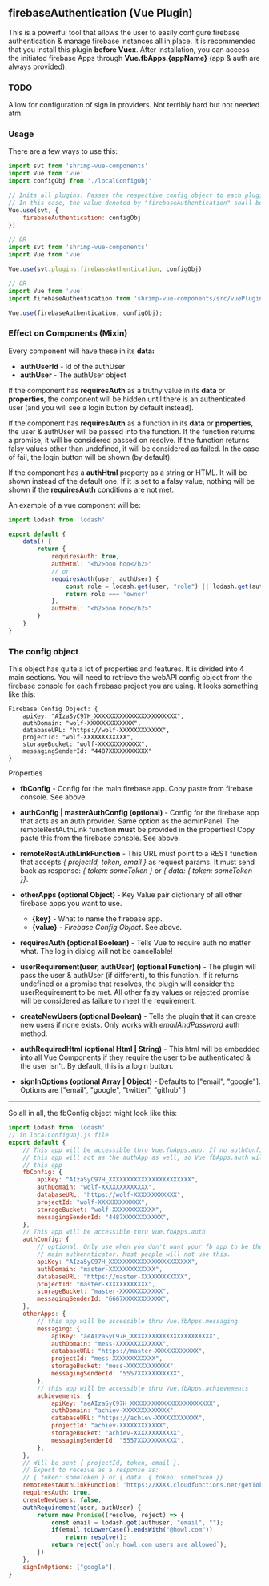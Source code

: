 ## firebaseAuthentication (Vue Plugin)
This is a powerful tool that allows the user to easily configure firebase authentication & manage firebase instances all in place. It is recommended that you install this plugin **before Vuex**. After installation, you can access the initiated firebase Apps through **Vue.fbApps.{appName}** (app & auth are always provided).

### TODO
Allow for configuration of sign In providers. Not terribly hard but not needed atm.

### Usage
There are a few ways to use this:
```javascript
import svt from 'shrimp-vue-components'
import Vue from 'vue'
import configObj from './localConfigObj'

// Inits all plugins. Passes the respective config object to each plugin.
// In this case, the value denoted by "firebaseAuthentication" shall be passed in
Vue.use(svt, {
	firebaseAuthentication: configObj
})

// OR
import svt from 'shrimp-vue-components'
import Vue from 'vue'

Vue.use(svt.plugins.firebaseAuthentication, configObj)

// OR
import Vue from 'vue'
import firebaseAuthentication from 'shrimp-vue-components/src/vuePlugins/firebaseAuthentication'

Vue.use(firebaseAuthentication, configObj);
```

### Effect on Components (Mixin)
Every component will have these in its **data:**

 - **authUserId** - Id of the authUser
 - **authUser** - The authUser object

If the component has **requiresAuth** as a truthy value in its **data** or **properties**, the component will be hidden until there is an authenticated user (and you will see a login button by default instead).

If the component has **requiresAuth** as a function in its **data** or **properties**, the user & authUser will be passed into the function. If the function returns a promise, it will be considered passed on resolve. If the function returns falsy values other  than undefined, it will be considered as failed. In the case of fail, the login button will be shown (by default).

If the component has a **authHtml** property as a string or HTML. It will be shown instead of the default one. If it is set to a falsy value, nothing will be shown if the **requiresAuth** conditions are not met.

An example of a vue component will be:
```javascript
import lodash from 'lodash'

export default {
	data() {
		return {
			requiresAuth: true,
			authHtml: "<h2>boo hoo</h2>"
			// or
			requiresAuth(user, authUser) {
				const role = lodash.get(user, "role") || lodash.get(authUser, "role");
				return role === 'owner'
			},
			authHtml: "<h2>boo hoo</h2>"
		}
	}
}
```



### The config object
This object has quite a lot of properties and features. It is divided into 4 main sections. You will need to retrieve the webAPI config object from the firebase console for each firebase project you are using. It looks something like this:

	Firebase Config Object: {
		apiKey: "AIzaSyC97H_XXXXXXXXXXXXXXXXXXXXXXX",
		authDomain: "wolf-XXXXXXXXXXXXX",
		databaseURL: "https://wolf-XXXXXXXXXXXX",
		projectId: "wolf-XXXXXXXXXXXX",
		storageBucket: "wolf-XXXXXXXXXXXX",
		messagingSenderId: "4487XXXXXXXXXXX"
	}
 
Properties

- **fbConfig** - Config for the main firebase app. Copy paste from firebase console. See above.

- **authConfig | masterAuthConfig (optional)** - Config for the firebase app that acts as an auth provider. Same option as the adminPanel. The remoteRestAuthLink function **must** be provided in the properties! Copy paste this from the firebase console. See above.

- **remoteRestAuthLinkFunction** - This URL must point to a REST function that accepts *{ projectId, token, email }* as request params. It must send back as response:  *{ token: someToken }* or *{ data: { token: someToken }}*.

- **otherApps (optional Object)** - Key Value pair dictionary of all other firebase apps you want to use.
	- **{key}** - What to name the firebase app.
	- **{value}** - *Firebase Config Object*. See above.

- **requiresAuth (optional Boolean)** - Tells Vue to require auth no matter what. The log in dialog will not be cancellable!

- **userRequirement(user, authUser) (optional Function)** - The plugin will pass the user & authUser (if different), to this function. If it returns undefined or a promise that resolves, the plugin will consider the userRequirement to be met. All other falsy values or rejected promise will be considered as failure to meet the requirement.

- **createNewUsers (optional Boolean)** - Tells the plugin that it can create new users if none exists. Only works with *emailAndPassword* auth method.


- **authRequiredHtml (optional Html | String)** - This html will be embedded into all Vue Components if they require the user to be authenticated & the user isn't. By default, this is a login button.

- **signInOptions (optional Array | Object)** - Defaults to ["email", "google"]. Options are ["email", "google", "twitter", "github" ]

-----

So all in all, the fbConfig object might look like this:
```javascript
import lodash from 'lodash'
// in localConfigObj.js file
export default {
	// This app will be accessible thru Vue.fbApps.app. If no authConfig is provided,
	// this app will act as the authApp as well, so Vue.fbApps.auth will also access 
	// this app
	fbConfig: { 
		apiKey: "AIzaSyC97H_XXXXXXXXXXXXXXXXXXXXXXX",
	    authDomain: "wolf-XXXXXXXXXXXXX",
	    databaseURL: "https://wolf-XXXXXXXXXXXX",
	    projectId: "wolf-XXXXXXXXXXXX",
	    storageBucket: "wolf-XXXXXXXXXXXX",
	    messagingSenderId: "4487XXXXXXXXXXX",
	},
	// This app will be accessible thru Vue.fbApps.auth
    authConfig: { 
	    // optional. Only use when you don't want your fb app to be the 
	    // main authennticator. Most people will not use this.
    	apiKey: "AIzaSyC97H_XXXXXXXXXXXXXXXXXXXXXXX",
		authDomain: "master-XXXXXXXXXXXXX",
		databaseURL: "https://master-XXXXXXXXXXXX",
		projectId: "master-XXXXXXXXXXXX",
		storageBucket: "master-XXXXXXXXXXXX",
		messagingSenderId: "6667XXXXXXXXXXX",
    },
    otherApps: {
	    // this app will be accessible thru Vue.fbApps.messaging
	    messaging: {
		    apiKey: "aeAIzaSyC97H_XXXXXXXXXXXXXXXXXXXXXXX",
			authDomain: "mess-XXXXXXXXXXXXX",
			databaseURL: "https://master-XXXXXXXXXXXX",
			projectId: "mess-XXXXXXXXXXXX",
			storageBucket: "mess-XXXXXXXXXXXX",
			messagingSenderId: "5557XXXXXXXXXXX",
	    },
	    // this app will be accessible thru Vue.fbApps.achievements
  	    achievements: {
		    apiKey: "aeAIzaSyC97H_XXXXXXXXXXXXXXXXXXXXXXX",
			authDomain: "achiev-XXXXXXXXXXXXX",
			databaseURL: "https://achiev-XXXXXXXXXXXX",
			projectId: "achiev-XXXXXXXXXXXX",
			storageBucket: "achiev-XXXXXXXXXXXX",
			messagingSenderId: "5557XXXXXXXXXXX",
	    },
    },
    // Will be sent { projectId, token, email }. 
	// Expect to receive as a response as:
	// { token: someToken } or { data: { token: someToken }}
	remoteRestAuthLinkFunction: 'https://XXXX.cloudfunctions.net/getToken' 
   	requiresAuth: true,
	createNewUsers: false,
	authRequirement(user, authUser) {
	    return new Promise((resolve, reject) => {
			const email = lodash.get(authuser, "email", "");
			if(email.toLowerCase().endsWith("@howl.com"))
				return resolve();
			return reject(`only howl.com users are allowed`);
	    })
    },
    signInOptions: ["google"],
}
```


	 